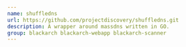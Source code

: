 ```yaml
---
name: shuffledns
url: https://github.com/projectdiscovery/shuffledns.git
description: A wrapper around massdns written in GO.
group: blackarch blackarch-webapp blackarch-scanner
---
```

